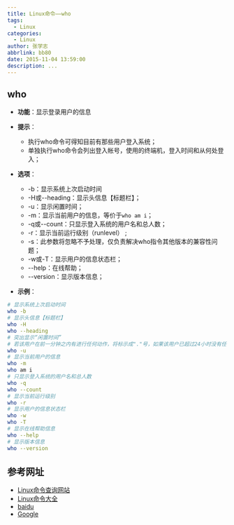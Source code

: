 ```yaml
---
title: Linux命令——who
tags:
  - Linux
categories:
  - Linux
author: 张学志
abbrlink: bb80
date: 2015-11-04 13:59:00
description: ...
---
```






## who
* **功能**：显示登录用户的信息
<!-- more -->
* **提示**：
	* 执行who命令可得知目前有那些用户登入系统；
	* 单独执行who命令会列出登入帐号，使用的终端机，登入时间和从何处登入；
* **选项**： 
	* -b：显示系统上次启动时间
	* -H或--heading：显示头信息【标题栏】； 
	* -u：显示闲置时间； 
	* -m：显示当前用户的信息，等价于`who am i`； 
	* -q或--count：只显示登入系统的用户名和总人数；
	* -r：显示当前运行级别（runlevel） ;
	* -s：此参数将忽略不予处理，仅负责解决who指令其他版本的兼容性问题； 
	* -w或-T：显示用户的信息状态栏； 
	* --help：在线帮助； 
	* --version：显示版本信息；

* **示例**：
```bash
# 显示系统上次启动时间
who -b
# 显示头信息【标题栏】
who -H
who --heading
# 突出显示“闲置时间”
# 若该用户在前一分钟之内有进行任何动作，将标示成"."号，如果该用户已超过24小时没有任何动作，则标示出"old"字符串
who -u
# 显示当前用户的信息
who -m
who am i
# 只显示登入系统的用户名和总人数
who -q
who --count
# 显示当前运行级别
who -r
# 显示用户的信息状态栏
who -w
who -T
# 显示在线帮助信息
who --help
# 显示版本信息
who --version
```


## 参考网址
* [Linux命令查询网站](http://www.lx138.com/)
* [Linux命令大全](http://man.linuxde.net/)
* [baidu](http://baidu.com/)
* [Google](http://google.com.hk)

